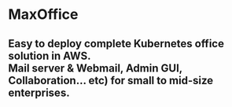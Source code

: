 # MaxOffice
## Easy to deploy complete Kubernetes office solution in AWS.<br>Mail server &amp; Webmail, Admin GUI, Collaboration... etc)  for small to mid-size enterprises. 
